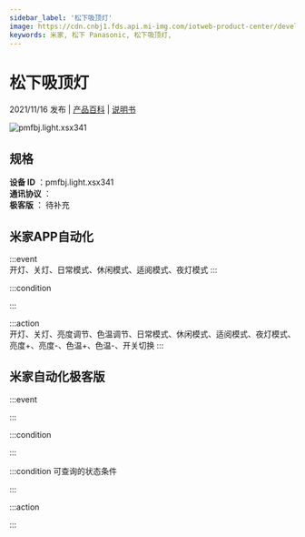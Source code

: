```yaml
---
sidebar_label: '松下吸顶灯'
image: https://cdn.cnbj1.fds.api.mi-img.com/iotweb-product-center/developer_1685081034912sqjIsBZb.png?GalaxyAccessKeyId=AKVGLQWBOVIRQ3XLEW&Expires=9223372036854775807&Signature=uAH11FQaLcgvE0HP6BdhLmAQBVk=
keywords: 米家, 松下 Panasonic, 松下吸顶灯, 
---
```

# 松下吸顶灯

2021/11/16 发布 | [产品百科](https://home.mi.com/webapp/content/baike/product/index.html?model=pmfbj.light.xsx341/) | [说明书](https://home.mi.com/views/introduction.html?model=pmfbj.light.xsx341&region=cn)

![pmfbj.light.xsx341](https://cdn.cnbj1.fds.api.mi-img.com/iotweb-product-center/developer_1685081034912sqjIsBZb.png?GalaxyAccessKeyId=AKVGLQWBOVIRQ3XLEW&Expires=9223372036854775807&Signature=uAH11FQaLcgvE0HP6BdhLmAQBVk=)

## 规格  
> 
**设备 ID** ：pmfbj.light.xsx341  
**通讯协议** ：  
**极客版**  ： 待补充 


## 米家APP自动化  

:::event  
开灯、关灯、日常模式、休闲模式、适阅模式、夜灯模式
:::

:::condition  

:::

:::action   
开灯、关灯、亮度调节、色温调节、日常模式、休闲模式、适阅模式、夜灯模式、亮度+、亮度-、色温+、色温-、开关切换
:::

## 米家自动化极客版  

:::event  

:::

:::condition  

:::

:::condition 可查询的状态条件  

:::

:::action  

:::

        
